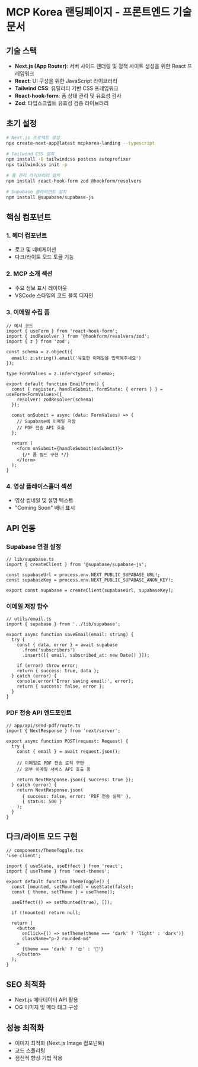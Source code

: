 # MCP Korea 랜딩페이지 - 프론트엔드 기술 문서

## 기술 스택
- **Next.js (App Router)**: 서버 사이드 렌더링 및 정적 사이트 생성을 위한 React 프레임워크
- **React**: UI 구성을 위한 JavaScript 라이브러리
- **Tailwind CSS**: 유틸리티 기반 CSS 프레임워크
- **React-hook-form**: 폼 상태 관리 및 유효성 검사
- **Zod**: 타입스크립트 유효성 검증 라이브러리

## 초기 설정
```sh
# Next.js 프로젝트 생성
npx create-next-app@latest mcpkorea-landing --typescript

# Tailwind CSS 설치
npm install -D tailwindcss postcss autoprefixer
npx tailwindcss init -p

# 폼 관리 라이브러리 설치
npm install react-hook-form zod @hookform/resolvers

# Supabase 클라이언트 설치
npm install @supabase/supabase-js
```

## 핵심 컴포넌트

### 1. 헤더 컴포넌트
- 로고 및 네비게이션
- 다크/라이트 모드 토글 기능

### 2. MCP 소개 섹션
- 주요 정보 표시 레이아웃
- VSCode 스타일의 코드 블록 디자인

### 3. 이메일 수집 폼
```tsx
// 예시 코드
import { useForm } from 'react-hook-form';
import { zodResolver } from '@hookform/resolvers/zod';
import { z } from 'zod';

const schema = z.object({
  email: z.string().email('유효한 이메일을 입력해주세요')
});

type FormValues = z.infer<typeof schema>;

export default function EmailForm() {
  const { register, handleSubmit, formState: { errors } } = useForm<FormValues>({
    resolver: zodResolver(schema)
  });
  
  const onSubmit = async (data: FormValues) => {
    // Supabase에 이메일 저장
    // PDF 전송 API 호출
  };

  return (
    <form onSubmit={handleSubmit(onSubmit)}>
      {/* 폼 필드 구현 */}
    </form>
  );
}
```

### 4. 영상 플레이스홀더 섹션
- 영상 썸네일 및 설명 텍스트
- "Coming Soon" 배너 표시

## API 연동

### Supabase 연결 설정
```tsx
// lib/supabase.ts
import { createClient } from '@supabase/supabase-js';

const supabaseUrl = process.env.NEXT_PUBLIC_SUPABASE_URL!;
const supabaseKey = process.env.NEXT_PUBLIC_SUPABASE_ANON_KEY!;

export const supabase = createClient(supabaseUrl, supabaseKey);
```

### 이메일 저장 함수
```tsx
// utils/email.ts
import { supabase } from '../lib/supabase';

export async function saveEmail(email: string) {
  try {
    const { data, error } = await supabase
      .from('subscribers')
      .insert([{ email, subscribed_at: new Date() }]);
      
    if (error) throw error;
    return { success: true, data };
  } catch (error) {
    console.error('Error saving email:', error);
    return { success: false, error };
  }
}
```

### PDF 전송 API 엔드포인트
```tsx
// app/api/send-pdf/route.ts
import { NextResponse } from 'next/server';

export async function POST(request: Request) {
  try {
    const { email } = await request.json();
    
    // 이메일로 PDF 전송 로직 구현
    // 외부 이메일 서비스 API 호출 등
    
    return NextResponse.json({ success: true });
  } catch (error) {
    return NextResponse.json(
      { success: false, error: 'PDF 전송 실패' },
      { status: 500 }
    );
  }
}
```

## 다크/라이트 모드 구현
```tsx
// components/ThemeToggle.tsx
'use client';

import { useState, useEffect } from 'react';
import { useTheme } from 'next-themes';

export default function ThemeToggle() {
  const [mounted, setMounted] = useState(false);
  const { theme, setTheme } = useTheme();
  
  useEffect(() => setMounted(true), []);
  
  if (!mounted) return null;
  
  return (
    <button
      onClick={() => setTheme(theme === 'dark' ? 'light' : 'dark')}
      className="p-2 rounded-md"
    >
      {theme === 'dark' ? '🌞' : '🌙'}
    </button>
  );
}
```

## SEO 최적화
- Next.js 메타데이터 API 활용
- OG 이미지 및 메타 태그 구성

## 성능 최적화
- 이미지 최적화 (Next.js Image 컴포넌트)
- 코드 스플리팅
- 점진적 향상 기법 적용 